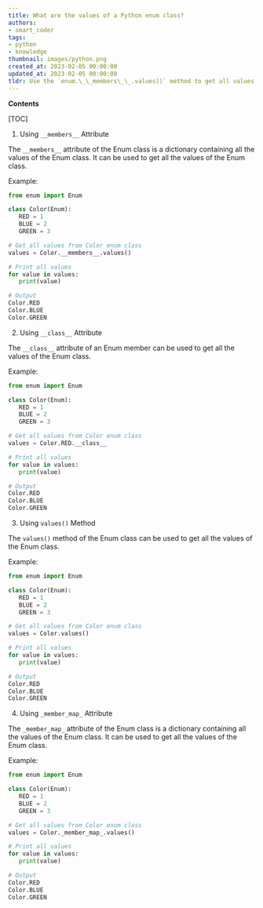 ```yaml
---
title: What are the values of a Python enum class?
authors:
- smart_coder
tags:
- python
- knowledge
thumbnail: images/python.png
created_at: 2023-02-05 00:00:00
updated_at: 2023-02-05 00:00:00
tldr: Use the `enum.\_\_members\_\_.values()` method to get all values from a Python enum class.
---
```


**Contents**

[TOC]

1. Using `__members__` Attribute 

The `__members__` attribute of the Enum class is a dictionary containing all the values of the Enum class. It can be used to get all the values of the Enum class.

Example:
```python
from enum import Enum

class Color(Enum):
   RED = 1
   BLUE = 2
   GREEN = 3

# Get all values from Color enum class
values = Color.__members__.values()

# Print all values
for value in values:
   print(value)

# Output
Color.RED
Color.BLUE
Color.GREEN
```

2. Using `__class__` Attribute 

The `__class__` attribute of an Enum member can be used to get all the values of the Enum class.

Example:
```python
from enum import Enum

class Color(Enum):
   RED = 1
   BLUE = 2
   GREEN = 3

# Get all values from Color enum class
values = Color.RED.__class__

# Print all values
for value in values:
   print(value)

# Output
Color.RED
Color.BLUE
Color.GREEN
```

3. Using `values()` Method 

The `values()` method of the Enum class can be used to get all the values of the Enum class.

Example:
```python
from enum import Enum

class Color(Enum):
   RED = 1
   BLUE = 2
   GREEN = 3

# Get all values from Color enum class
values = Color.values()

# Print all values
for value in values:
   print(value)

# Output
Color.RED
Color.BLUE
Color.GREEN
```

4. Using `_member_map_` Attribute 

The `_member_map_` attribute of the Enum class is a dictionary containing all the values of the Enum class. It can be used to get all the values of the Enum class.

Example:
```python
from enum import Enum

class Color(Enum):
   RED = 1
   BLUE = 2
   GREEN = 3

# Get all values from Color enum class
values = Color._member_map_.values()

# Print all values
for value in values:
   print(value)

# Output
Color.RED
Color.BLUE
Color.GREEN
```
